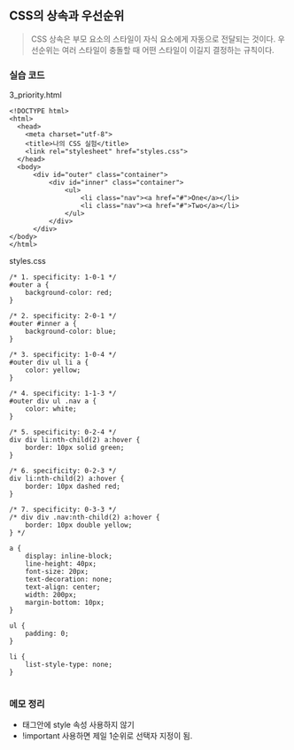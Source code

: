 ## CSS의 상속과 우선순위
> CSS 상속은 부모 요소의 스타일이 자식 요소에게 자동으로 전달되는 것이다. 우선순위는 여러 스타일이 충돌할 때 어떤 스타일이 이길지 결정하는 규칙이다.


### 실습 코드
3_priority.html
```
<!DOCTYPE html>
<html>
  <head>
    <meta charset="utf-8">
    <title>나의 CSS 실험</title>
    <link rel="stylesheet" href="styles.css">
  </head>
  <body>
      <div id="outer" class="container">
          <div id="inner" class="container">
              <ul>
                  <li class="nav"><a href="#">One</a></li>
                  <li class="nav"><a href="#">Two</a></li>
              </ul>
          </div>
      </div>                            
</body>
</html>

```

styles.css
```
/* 1. specificity: 1-0-1 */
#outer a {
    background-color: red;
}
        
/* 2. specificity: 2-0-1 */
#outer #inner a {
    background-color: blue;
}

/* 3. specificity: 1-0-4 */
#outer div ul li a {
    color: yellow;
}

/* 4. specificity: 1-1-3 */
#outer div ul .nav a {
    color: white;
}

/* 5. specificity: 0-2-4 */
div div li:nth-child(2) a:hover {
    border: 10px solid green;
}

/* 6. specificity: 0-2-3 */
div li:nth-child(2) a:hover {
    border: 10px dashed red;
}

/* 7. specificity: 0-3-3 */
/* div div .nav:nth-child(2) a:hover {
    border: 10px double yellow;
} */

a {
    display: inline-block;
    line-height: 40px;
    font-size: 20px;
    text-decoration: none;
    text-align: center;
    width: 200px;
    margin-bottom: 10px;
}

ul {
    padding: 0;
}

li {
    list-style-type: none;
}            
    
```

### 메모 정리 
+ 태그안에 style 속성 사용하지 않기
+ !important 사용하면 제일 1순위로 선택자 지정이 됨.

